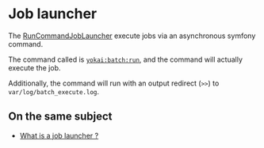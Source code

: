 # Job launcher

The [RunCommandJobLauncher](../../src/batch-symfony-console/src/RunCommandJobLauncher.php) execute jobs via an asynchronous symfony command.

The command called is [`yokai:batch:run`](command.md), and the command will actually execute the job.

Additionally, the command will run with an output redirect (`>>`) to `var/log/batch_execute.log`.


## On the same subject

- [What is a job launcher ?](../batch/domain/job-launcher.md)
